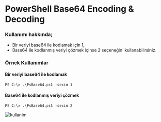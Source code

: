   # PowerShell Base64 Encoding & Decoding 
  
  
  ### Kullanımı hakkında;
  
  - Bir veriyi base64 ile kodlamak için 1,
  - Base64 ile kodlanmış veriyi çözmek içinse 2 seçeneğini kullanabilirsiniz.

  ### Örnek Kullanımlar
  

  #### Bir veriyi base64 ile kodlamak
  
  ```
  PS C:\> .\PsBase64.ps1 -secim 1
```
  #### Base64 ile kodlanmış veriyi çözmek
  
  ```
  PS C:\> .\PsBase64.ps1 -secim 2
  ```


![kullanim](https://user-images.githubusercontent.com/25087769/50220199-b7845880-03a2-11e9-9ee0-5d68d909f17a.PNG)
